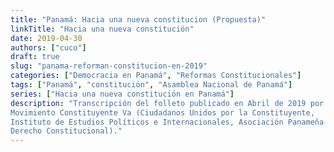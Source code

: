 ```yaml
---
title: "Panamá: Hacia una nueva constitucion (Propuesta)"
linkTitle: "Hacia una nueva constitución"
date: 2019-04-30
authors: ["cuco"]
draft: true
slug: "panama-reforman-constitucion-en-2019"
categories: ["Democracia en Panamá", "Reformas Constitucionales"]
tags: ["Panamá", "constitución", "Asamblea Nacional de Panamá"]
series: ["Hacia una nueva constitución en Panamá"]
description: "Transcripción del folleto publicado en Abril de 2019 por el
Movimiento Constituyente Va (Ciudadanos Unidos por la Constituyente,
Instituto de Estudios Políticos e Internacionales, Asociación Panameña de
Derecho Constitucional)."
---
```




